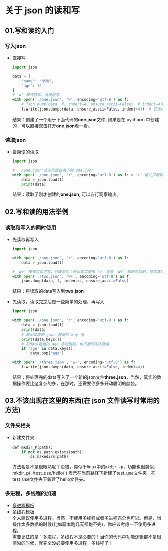 # 关于 json 的读和写
## 01.写和读的入门
### 写入json
- 直接写
    ```python
    import json
    
    data = {
        "name": "小狗",
        "age": 12
    }
    # 'w' 模式可写，且覆盖写
    with open('./one.json', 'w', encoding='utf-8') as f:
        # json.dump(data, f, indent=4, ensure_ascii=False)  # indent=4可以不加，加上去的话json格式会好看一些
        f.write(json.dumps(data, ensure_ascii=False, indent=4))  # 完全同上
    ```
    结果：创建了一个用于下面代码的**one.json**文件, 如果是在 pycharm 中创建的，可以直接双击打开**one.json**看一看。
   
### 读取json
- 最简便的读取
    ```python
    import json
    
    # './one.json'表示同级目录下的 one.json
    with open('./one.json', 'r', encoding='utf-8') as f: # 'r' 模式只能读
        data = json.load(f)
        print(data)
    ```
    结果：读取了刚才创建的**one.json**, 可以自行观察输出。
    
## 02.写和读的用法举例

### 读取和写入的同时使用

- 先读取再写入

    ```python
    import json

    with open('./one.json', 'r', encoding='utf-8') as f:  
        data = json.load(f)
    
    # 'w+' 模式可读可写，且覆盖写；所以其实使用 'w' 或者 'W+' 都是可以的。随你喜欢吧。
    with open('./two.json', 'w+', encoding='utf-8') as f:
        json.dump(data, f, indent=4, ensure_ascii=False)  
    ```
    
    结果：将读取的data写入到**two.json**
    
- 先读取，读取完之后做一些简单的处理，再写入
    ```python
    import json

    with open('./one.json', 'r', encoding='utf-8') as f:  
        data = json.load(f)
        print(data)
        # 输出读取的 json 数据的 key 值
        print(data.keys())
        # 将data数据的 age 字段删除，供下面的写入使用
        if 'age' in data.keys():
            data.pop('age')

    with open('./three.json', 'w+', encoding='utf-8') as f:    
        f.write(json.dumps(data, ensure_ascii=False, indent=4))  
    ```
    结果：将处理完的data写入了一个新的json文件**three.json**，当然，真实的数据操作要比这复杂的多，在那时，还需要你多多开动聪明的脑袋。
    
## 03.不该出现在这里的东西(在 json 文件读写时常用的方法)

### 文件夹相关

- 新建文件夹
    ```python
    def mkdir_P(path):
        if not os.path.exists(path):
            os.makedirs(path)
    ```
    方法名是不是很眼熟呢？没错，类似于linux中的`mkdir -p`，功能也很类似，mkdir_p('./test_use/hello/') 表示在当前路径下新建了test_use文件夹，在test_use文件夹下新建了hello文件夹。
    
### 多进程，多线程的加速
- [多进程模板](https://github.com/ScCcWe/See_Then_Use/blob/master/%E5%BA%93%E7%9B%B8%E5%85%B3/%E5%A4%9A%E8%BF%9B%E7%A8%8B/mul_process.py)
- [多线程模板](https://github.com/ScCcWe/See_Then_Use/blob/master/%E5%BA%93%E7%9B%B8%E5%85%B3/%E5%A4%9A%E7%BA%BF%E7%A8%8B/threading_demo.py)  
    个人建议使用多进程。当然，不使用多线程或者多进程完全也可以。但是，当操作太多数据的时候(比如脚本跑几天都跑不完)，你应该考虑一下使用多进程。  
    需要记住的是：多进程，多线程不是必要的！当你的代码中功能逻辑都不是很清晰的时候，就完全没必要使用多进程，多线程了！
